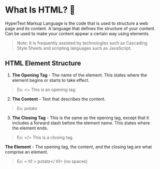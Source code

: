 # What Is HTML? 🤔

HyperText Markup Language is the code that is used to structure a web page and its content. A language that defines the structure of your content. Can be used to make your content appear a certain way using elements.

> Note:  It is frequently assisted by technologies such as Cascading Style Sheets and scripting languages such as JavaScript.

## HTML Element Structure

1. **The Opening Tag** - The name of the element. This states where the element begins or starts to take effect.

>Ex: <> This is an opening tag.

2. **The Content** - Text that describes the content.

>Ex: potato

3. **The Closing Tag** - This is the same as the opening tag, except that it includes a forward slash before the element name. This states where the element ends.

>Ex: </> This is a closing tag.

**The Element** - The opening tag, the content, and the closing tag are what comprise an element.

>Ex: < h1 > potato</ h1> (no spaces)

